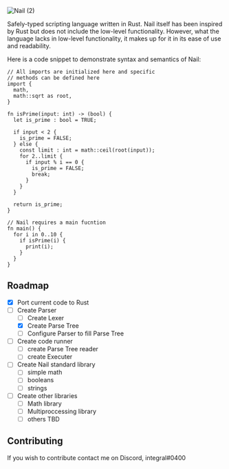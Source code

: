 ![Nail (2)](https://user-images.githubusercontent.com/73722314/116011990-d68bf880-a5f5-11eb-8aca-0064b93ba2ac.png)

Safely-typed scripting language written in Rust.
Nail itself has been inspired by Rust but does not include the low-level functionality.
However, what the language lacks in low-level functionality, it makes up for it in its ease of use and readability.

Here is a code snippet to demonstrate syntax and semantics of Nail:
```
// All imports are initialized here and specific
// methods can be defined here
import {
  math,
  math::sqrt as root,
}

fn isPrime(input: int) -> (bool) {
  let is_prime : bool = TRUE;

  if input < 2 {
    is_prime = FALSE;
  } else {
    const limit : int = math::ceil(root(input));
    for 2..limit {
      if input % i == 0 {
        is_prime = FALSE;
        break;
      }
    }
  }

  return is_prime;
}

// Nail requires a main fucntion
fn main() {
  for i in 0..10 {
    if isPrime(i) {
      print(i);
    }
  }
}
```

## Roadmap
- [X] Port current code to Rust
- [ ] Create Parser
  - [ ] Create Lexer
  - [X] Create Parse Tree
  - [ ] Configure Parser to fill Parse Tree
- [ ] Create code runner
  - [ ] create Parse Tree reader
  - [ ] create Executer
- [ ] Create Nail standard library
  - [ ] simple math
  - [ ] booleans
  - [ ] strings
- [ ] Create other libraries
  - [ ] Math library
  - [ ] Multiproccessing library
  - [ ] others TBD

## Contributing
If you wish to contribute contact me on Discord, integral#0400
